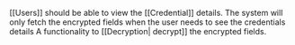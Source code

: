 [[Users]] should be able to view the [[Credential]] details.
The system will only fetch the encrypted fields when the user needs to see the credentials details
A functionality to [[Decryption| decrypt]] the encrypted fields.
